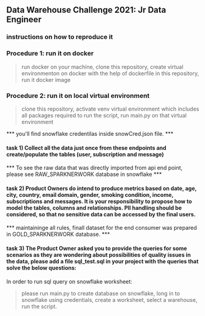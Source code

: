 ## Data Warehouse Challenge 2021: Jr Data Engineer

### instructions on how to reproduce it


### Procedure 1: run it on docker

> run docker on your machine,
> clone this repository,
> create virtual environmenton on docker with the help of dockerfile in this repository,
> run it docker image

### Procedure 2: run it on local virtual environment 

> clone this repository,
> activate venv virtual environment which includes all packages required to run the script, 
> run main.py on that virtual environment  

*** you'll find snowflake credentilas inside snowCred.json file. ***


#### task 1) Collect all the data just once from these endpoints and create/populate the tables (user, subscription and message)

*** To see the raw data that was directly imported from api end point, please see RAW_SPARKNERWORK database in snowflake ***


#### task 2) Product Owners do intend to produce metrics based on date, age, city, country, email domain, gender, smoking condition, income, subscriptions and messages. It is your responsibility to propose how to model the tables, columns and relationships. PII handling should be considered, so that no sensitive data can be accessed by the final users.


*** maintaininge all rules, finall dataset for the end consumer was prepared in GOLD_SPARKNERWORK database. ***

#### task 3) The Product Owner asked you to provide the queries for some scenarios as they are wondering about possibilities of quality issues in the data, please add a file sql_test.sql in your project with the queries that solve the below questions:

In order to run sql query on snowflake worksheet: 
> please run main.py to create database on snowflake,
> long in to snowflake using credentials,
> create a worksheet, select a warehouse,
> run the script.
